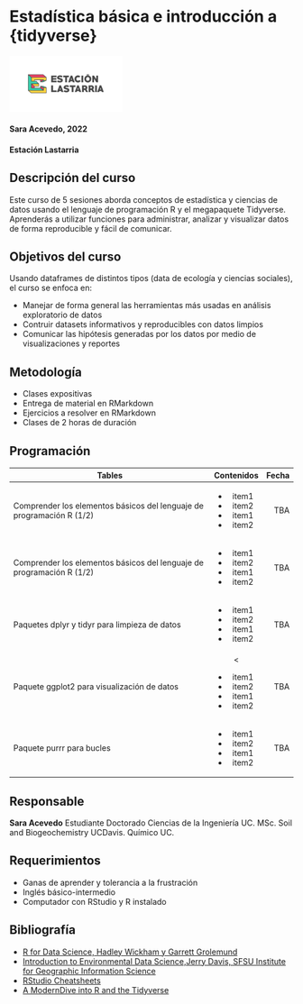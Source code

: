# Estadística básica e introducción a {tidyverse}
<img src="imagenes/EstLastarria_Horiz_Enviar-01.png" width="200"/>

#### Sara Acevedo, 2022

#### Estación Lastarria

## Descripción del curso

Este curso de 5 sesiones aborda conceptos de estadística y ciencias de
datos usando el lenguaje de programación R y el megapaquete Tidyverse.
Aprenderás a utilizar funciones para administrar, analizar y visualizar
datos de forma reproducible y fácil de comunicar.

## Objetivos del curso

Usando dataframes de distintos tipos (data de ecología y ciencias
sociales), el curso se enfoca en:

-   Manejar de forma general las herramientas más usadas en análisis
    exploratorio de datos
-   Contruir datasets informativos y reproducibles con datos limpios
-   Comunicar las hipótesis generadas por los datos por medio de
    visualizaciones y reportes

## Metodología

-   Clases expositivas
-   Entrega de material en RMarkdown
-   Ejercicios a resolver en RMarkdown
-   Clases de 2 horas de duración

## Programación

| Tables        | Contenidos         | Fecha   |
| ------------- |:-------------:| -----:|
| Comprender los elementos básicos del lenguaje de programación R (1/2) | <ul><li>item1</li><li>item2</li><li>item1</li><li>item2</li></ul> | TBA |
| Comprender los elementos básicos del lenguaje de programación R (1/2) | <ul><li>item1</li><li>item2</li><li>item1</li><li>item2</li></ul> | TBA |
| Paquetes dplyr y tidyr para limpieza de datos | <ul><li>item1</li><li>item2</li><li>item1</li><li>item2</li></ul>      | TBA |
| Paquete ggplot2 para visualización de datos | <<ul><li>item1</li><li>item2</li><li>item1</li><li>item2</li></ul>     | TBA |
| Paquete purrr para bucles| <ul><li>item1</li><li>item2</li><li>item1</li><li>item2</li></ul> | TBA | Paquete purrr para bucles| <ul><li>item1</li><li>item2</li></ul><ul><li>item1</li><li>item2</li></ul> | TBA |

## Responsable

**Sara Acevedo** Estudiante Doctorado Ciencias de la Ingeniería UC. MSc.
Soil and Biogeochemistry UCDavis. Químico UC.

## Requerimientos

-   Ganas de aprender y tolerancia a la frustración
-   Inglés básico-intermedio
-   Computador con RStudio y R instalado

## Bibliografía

-   [R for Data Science, Hadley Wickham y Garrett
    Grolemund](https://es.r4ds.hadley.nz/)
-   [Introduction to Environmental Data Science,Jerry Davis, SFSU
    Institute for Geographic Information
    Science](https://bookdown.org/igisc/EnvDataSci/%5D)
-   [RStudio
    Cheatsheets](https://www.rstudio.com/resources/cheatsheets/)
-   [A ModernDive into R and the
    Tidyverse](https://moderndive.com/index.html)
